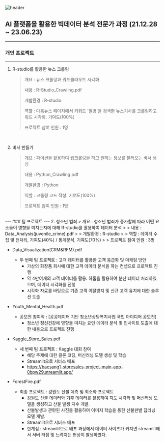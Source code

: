 ![header][def]

[def]: https://capsule-render.vercel.app/api?type=waving&color=auto&height=300&section=header&text=%20Project&fontSize=90


 
## AI 플랫폼을 활용한 빅데이터 분석 전문가 과정 (21.12.28 ~ 23.06.23)
---
### 개인 프로젝트
---
1. R-studio를 활용한 뉴스 크롤링
   > 개요 : 뉴스 크롤링과 워드클라우드 시각화
   > 
   > 내용 : R-Studio_Crawling.pdf
   >
   > 개발환경 : R-studio
   > 
   > 역할 : 다음뉴스 페이지에서 키워드 '질병'을 검색한 뉴스기사를 크롤링하고 워드 시각화. 기여도(100%)
   >
   > 프로젝트 참여 인원 : 1명
<br>

2. 비서 만들기
   > 개요 : 파이썬을 활용하여 웹크롤링을 하고 원하는 정보를 불러오는 비서 생성
   > 
   > 내용 : Python_Crawling.pdf
   >
   > 개발환경 : Python
   >
   > 역할 : 크롤링 코드 작성. 기여도(100%)
   >
   > 프로젝트 참여 인원 : 1명
<br>
---
### 팀 프로젝트
---
2. 청소년 범죄
   > 개요 : 청소년 범죄가 증가함에 따라 어떤 요소들이 영향을 미치는지에 대해 R-studio를 활용하여 데이터 분석
   > 
   > 내용 : Data_Analysis(juvenile_crime).pdf
   >
   > 개발환경 : R-studio
   >
   > 역할 : 데이터 수집 및 전처리, 기여도(40%) / 통계분석, 기여도(70%)
   >
   > 프로젝트 참여 인원 : 3명
 


- Data_Visualization(CRM&RFM).pdf
  - 두 번째 팀 프로젝트 : 고객 데이터를 활용한 고객 등급화 및 마케팅 방안
    - 가상의 화장품 회사에 대한 고객 데이터 분석을 하는 컨셉으로 프로젝트 진행
    - 약 4만여개의 고객 데이터를 활용. 하둡을 활용하여 분산 데이터 처리하였으며, 데이터 시각화를 진행
    - 시각화 자료를 바탕으로 기존 고객 이탈방지 및 신규 고객 유치에 대한 솔루션 도출


- Youth_Mental_Health.pdf
  - 공모전 참여작 : [공공데이터 기반 청소년상담복지사업 국민 아이디어 공모전]
    - 청소년 정신건강에 영향을 미치는 요인 데이터 분석 및 인사이트 도출에 대한 내용으로 프로젝트 진행


- Kaggle_Store_Sales.pdf
  - 세 번째 팀 프로젝트 : Kaggle 대회 참여
    - 해당 주제에 대한 클론 코딩, 머신러닝 모델 생성 및 학습
    - Streamlit으로 서비스 배포
    - https://baesang1-storesales-project-main-app-0bpw29.streamlit.app/


- ForestFire.pdf
  - 최종 프로젝트 : 강원도 산불 예측 및 최소화 프로젝트
    - 강원도 산불 데이터와 기후 데이터를 활용하여 지도 시각화 및 머신러닝 모델을 생성하고 산불 발생 지수 개발.
    - 산불발생과 관련된 사진을 활용하여 이미지 학습을 통한 산불판별 딥러닝 모델 개발.
    - Streamlit으로 서비스 배포
    * 한계점 : streamlit으로 배포 과정에서 데이터 사이즈가 커지면 streamlit에서 서버 터짐 및 느려지는 현상이 발생하였다.
